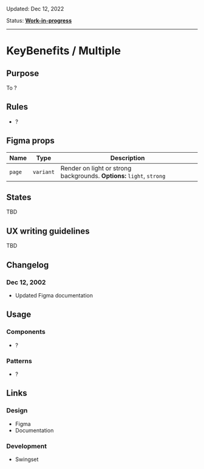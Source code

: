 Updated: Dec 12, 2022

Status: [**Work-in-progress**](/guides/can-i-use#work-in-progress)

---

# KeyBenefits / Multiple

## Purpose

To ?

## Rules

- ?

## Figma props

| Name   | Type      | Description                                                           |
| ------ | --------- | --------------------------------------------------------------------- |
| `page` | `variant` | Render on light or strong backgrounds. **Options:** `light`, `strong` |

## States

TBD

## UX writing guidelines

TBD

## Changelog

### Dec 12, 2002

- Updated Figma documentation

## Usage

### Components

- ?

### Patterns

- ?

## Links

### Design

- Figma
- Documentation

### Development

- Swingset

